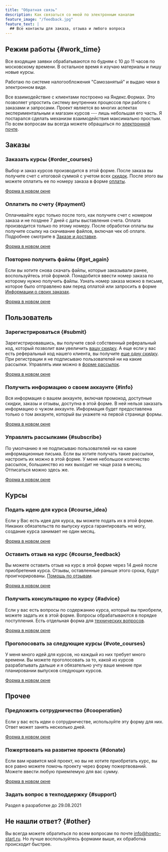 ```yaml
---
title: "Обратная связь"
description: Как связаться со мной по электронным каналам
feature_image: "/feedback.jpg"
feature_text: |
  ## Все контакты для заказа, отзыва и любого вопроса
---
```


## Режим работы {#work_time}

Все входящие заявки обрабатываются по будням c 10 до 11 часов по
московскому времени.  В остальное время я изучаю материалы и пишу
новые курсы.

Работаю по системе налогообложения "Самозанятый" и выдаю чеки в
электронном виде.

Все взаимодействие с клиентами построено на Яндекс.Формах.  Это
позволяет упростить систему внутренних процессов при работе с заказами
и запросами.  Проект является во многих аспектах экспериментальным и
магазин курсов --- лишь небольшая его часть.  Я постарался сделать
механизм взаимодействия максимально простым.  По всем вопросам вы
всегда можете обращаться по [электронной почте](#other).


## Заказы


### Заказать курсы {#order_courses}

Выбор и заказ курсов производится в этой форме.  После заказа вы
получите счет с итоговой суммой с учетом всех
[скидок](/buy.html#discount).  После этого вы можете оплатить ее по
номеру заказа в форме [оплаты](#payment).

<a href="https://forms.yandex.ru/u/60b39c5b9e15540a20f71f0a/" target="_blank">Форма в новом окне</a>


### Оплатить по счету {#payment}

Оплачивайте курс только после того, как получите счет с номером заказа
и не позднее 7 дней с даты выставления счета.  Оплата производится
только по этому номеру.  После обработки оплаты вы получите ссылку на
скачивание файлов, включая чек об оплате.  Подробнее смотрите в
[Заказе и доставке](/help/buy.html#buy).

<a href="https://forms.yandex.ru/u/60eea193c07d3f0c79e007b7/" target="_blank">Форма в новом окне</a>


### Повторно получить файлы {#get_again}

Если вы хотите снова скачать файлы, которые заказывали ранее,
воспользуйтесь этой формой.  Понадобится ввести номер заказа по
которому нужно получить файлы.  Узнать номер заказа можно в письме,
которое было отправлено вам перед оплатой или запросить в форме
[Информации о своих заказах](#info).

<a href="https://forms.yandex.ru/u/60f47c933282eebd5f4526d6/" target="_blank">Форма в новом окне</a>


## Пользователь


### Зарегистрироваться {#submit}

Зарегистрировавшись, вы получите свой собственный реферальный код,
который позволит вам увеличить [вашу скидку](/help/buy.html#referals).
А еще если у вас есть реферальный код нашего клиента, вы получите [еще
одну скидку](/help/buy.html#referer).  При регистрации я не
подписываю пользователей ни на какие рассылки.  Управлять ими можно в
[форме рассылок](#subscribe).

<a href="https://forms.yandex.ru/u/60fac642794b1751d567b16a/" target="_blank">Форма в новом окне</a>


### Получить информацию о своем аккаунте {#info}

Вся информация о вашем аккаунте, включая промокод, доступные скидки,
заказы и отзывы, доступна в этой форме.  В ней нельзя заказать
информацию о чужом аккаунте.  Информация будет предоставлена только о
том аккаунте, который вы укажете на первой странице формы.

<a href="https://forms.yandex.ru/u/60fd8b93cda4b6c989483398/" target="_blank">Форма в новом окне</a>


### Управлять рассылками {#subscribe}

По умолчанию я не подписываю пользователей ни на какие информационные
письма.  Если вы хотите получать такие рассылки, настроить их можно в
этой форме.  У меня небольшое количество рассылок, большинство из них
выходит не чаще раза в месяц.  Отписаться можно здесь же.

<a href="https://forms.yandex.ru/u/61041da2a4fa657d860213b5/" target="_blank">Форма в новом окне</a>


## Курсы


### Подать идею для курса {#course_idea}

Если у Вас есть идея для курса, вы можете подать их в этой форме.
Никаких обязательств по выпуску курса гарантировать не могу, создание
курса занимает не один месяц.

<a href="https://forms.yandex.ru/u/6106a20c93663ae0903da1cd/" target="_blank">Форма в новом окне</a>


### Оставить отзыв на курс {#course_feedback}

Вы можете оставить отзыв на курс в этой форме через 14 дней после
приобретения курса.  Отзывы, оставленные раньше этого срока, будут
проигнорированы.  [Помощь по
отзывам](https://howto-start.ru/help/review.html).

<a href="https://forms.yandex.ru/u/610bf83304eb63f18faa47cc/" target="_blank">Форма в новом окне</a>


### Получить консультацию по курсу {#advice}

Если у вас есть вопросы по содержанию курса, который вы приобрели,
можете задать их в этой форме.  Вопросы обрабатываются в порядке
поступления.  Есть отдельная форма для [технических
вопросов](#support).

<a href="https://forms.yandex.ru/u/61151ec6c011e025419234b2/" target="_blank">Форма в новом окне</a>


### Проголосовать за следующие курсы {#vote_courses}

У меня много идей для курсов, но каждый из них требует много времени.
Вы можете проголосовать за то, какой из курсов разрабатывать дальше и
я обязательно учту ваше мнение при планировании выпусков следующих
курсов.

<a href="https://forms.yandex.ru/u/611cf280c55493cf1f1257fe/" target="_blank">Форма в новом окне</a>


## Прочее


### Предложить сотрудничество {#cooperation}

Если у вас есть идеи о сотрудничестве, используйте эту форму для них.
Ответ может занять несколько дней.

<a href="https://forms.yandex.ru/u/612603eba8619b8f82518cd6/" target="_blank">Форма в новом окне</a>


### Пожертвовать на развитие проекта {#donate}

Если вам нравится мой проект, но вы не хотите приобретать курс, вы все
равно можете помочь проекту через форму пожертвований.  Можете ввести
любую приемлемую для вас сумму.

<a href="https://forms.yandex.ru/u/612f67b5caa4edc121080e9c/" target="_blank">Форма в новом окне</a>


### Задать вопрос в техподдержку {#support}

Раздел в разработке до 29.08.2021


## Не нашли ответ? {#other}

Вы всегда можете обратиться по всем вопросам по почте
[info@howto-start.ru](mailto:info@howto-start.ru).  Но лучше
воспользуйтесь формами выше, их обработка происходит быстрее.
